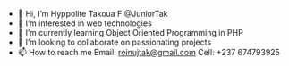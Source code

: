 - 👋 Hi, I’m Hyppolite Takoua F @JuniorTak
- 👀 I’m interested in web technologies
- 🌱 I’m currently learning Object Oriented Programming in PHP
- 💞️ I’m looking to collaborate on passionating projects
- 📫 How to reach me Email: roinujtak@gmail.com Cell: +237 674793925

<!---
JuniorTak/JuniorTak is a ✨ special ✨ repository because its `README.md` (this file) appears on your GitHub profile.
You can click the Preview link to take a look at your changes.
--->
